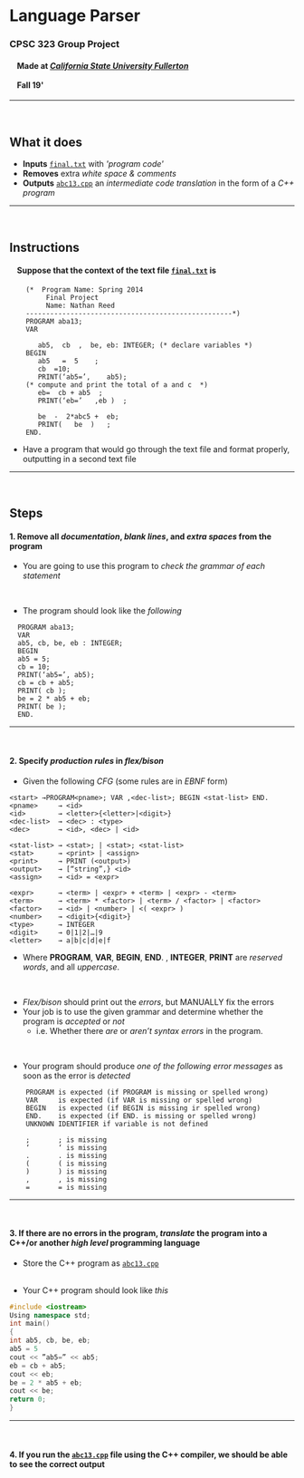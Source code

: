 # Language Parser

### CPSC 323 Group Project
#### &nbsp;&nbsp;&nbsp;&nbsp;Made at [***California State University Fullerton***](http://www.fullerton.edu/)<br><br>&nbsp;&nbsp;&nbsp;&nbsp;Fall 19'

---
<br>

## What it does
* **Inputs** 
[`final.txt`](/final.txt) with *'program code'*
* **Removes** extra *white space & comments*
* **Outputs** 
[`abc13.cpp`](/abc.cpp) an *intermediate code translation* in the form of a *C++ program*
---

<br>

## Instructions
#### &nbsp;&nbsp;&nbsp; Suppose that the context of the text file [`final.txt`](/final.txt) is<br>
  
```
	(*  Program Name: Spring 2014
	     Final Project
	     Name: Nathan Reed
	---------------------------------------------------*)
	PROGRAM aba13;
	VAR

	   ab5,  cb  ,  be, eb: INTEGER; (* declare variables *)
	BEGIN
	   ab5   =  5    ;
	   cb  =10;
	   PRINT(‘ab5=’,    ab5);
	(* compute and print the total of a and c  *)
	   eb=  cb + ab5  ;
	   PRINT(‘eb=’   ,eb )  ;

	   be  -  2*abc5 +  eb;
	   PRINT(   be  )   ;
	END.
```

  * Have a program that would go through the text file and format properly, outputting in a second text file
---

<br>

## Steps
#### 1. Remove all *documentation*, *blank lines*, and *extra spaces* from the program
   * You are going to use this program to *check the grammar of each statement*
   
<br>
 
   * The program should look like the *following*
```
  PROGRAM aba13;
  VAR
  ab5, cb, be, eb : INTEGER;
  BEGIN
  ab5 = 5;
  cb = 10;
  PRINT(‘ab5=’, ab5);
  cb = cb + ab5;
  PRINT( cb );
  be = 2 * ab5 + eb;
  PRINT( be );
  END.
```
---

<br>

#### 2. Specify *production rules* in *flex/bison*
 * Given the following *CFG* (some rules are in *EBNF* form)

```
<start> →PROGRAM<pname>; VAR ,<dec-list>; BEGIN <stat-list> END.
<pname>     → <id>
<id>        → <letter>{<letter>|<digit>}
<dec-list>  → <dec> : <type>
<dec>       → <id>, <dec> | <id>

<stat-list> → <stat>; | <stat>; <stat-list>
<stat>      → <print> | <assign>
<print>     → PRINT (<output>)
<output>    → [“string”,} <id>
<assign>    → <id> = <expr>

<expr>      → <term> | <expr> + <term> | <expr> - <term>
<term>      → <term> * <factor> | <term> / <factor> | <factor>
<factor>    → <id> | <number> | <( <expr> )
<number>    → <digit>{<digit>}
<type>      → INTEGER
<digit>     → 0|1|2|…|9
<letter>    → a|b|c|d|e|f
```

* Where **PROGRAM**, **VAR**, **BEGIN**, **END**. , **INTEGER**, **PRINT** are *reserved words*, and all *uppercase*.
<br>

* *Flex/bison* should print out the *errors*, but MANUALLY fix the errors
* Your job is to use the given grammar and determine whether the program is *accepted* or *not*
   * i.e. Whether there *are* or *aren’t syntax errors* in the program.
<br>

* Your program should produce *one of the following error messages* as soon as the error is *detected*
```
	PROGRAM is expected (if PROGRAM is missing or spelled wrong)
	VAR     is expected (if VAR is missing or spelled wrong)
	BEGIN   is expected (if BEGIN is missing ir spelled wrong)
	END.    is expected (if END. is missing or spelled wrong)
	UNKNOWN IDENTIFIER if variable is not defined

	;       ; is missing
	‘       ‘ is missing
	.       . is missing
	(       ( is missing
	)       ) is missing
	,       , is missing
	=       = is missing
```
---

<br>

 
#### 3. If there are no errors in the program, *translate* the program into a C++/or another *high level* programming language
  * Store the C++ program as 
  [`abc13.cpp`](/abc.cpp) <br><br>

* Your C++ program should look like *this*
``` c++
#include <iostream>
Using namespace std;
int main()
{
int ab5, cb, be, eb;
ab5 = 5
cout << ”ab5=” << ab5;
eb = cb + ab5;
cout << eb;
be = 2 * ab5 + eb;
cout << be;
return 0;
}
```
---

<br>

#### 4. If you run the [`abc13.cpp`](/abc.cpp) file using the C++ compiler, we should be able to see the correct output

<br>
<br>
